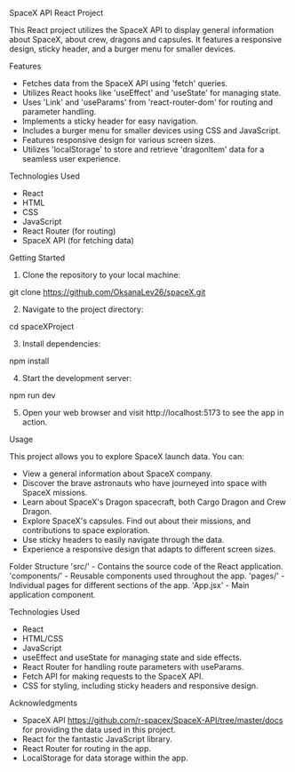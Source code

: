 SpaceX API React Project

This React project utilizes the SpaceX API to display general information about SpaceX, about crew, dragons and capsules. It features a responsive design, sticky header, and a burger menu for smaller devices. 

Features

- Fetches data from the SpaceX API using 'fetch' queries.
- Utilizes React hooks like 'useEffect' and 'useState' for managing state.
- Uses 'Link' and 'useParams' from 'react-router-dom' for routing and parameter handling.
- Implements a sticky header for easy navigation.
- Includes a burger menu for smaller devices using CSS and JavaScript.
- Features responsive design for various screen sizes.
- Utilizes 'localStorage' to store and retrieve 'dragonItem' data for a seamless user experience.

Technologies Used

- React
- HTML
- CSS
- JavaScript
- React Router (for routing)
- SpaceX API (for fetching data)

Getting Started

1. Clone the repository to your local machine:

git clone https://github.com/OksanaLev26/spaceX.git

2. Navigate to the project directory:

cd spaceXProject

3. Install dependencies:

npm install

4. Start the development server:

npm run dev

5. Open your web browser and visit http://localhost:5173 to see the app in action.

Usage

This project allows you to explore SpaceX launch data. You can:

- View a general information about SpaceX company.
- Discover the brave astronauts who have journeyed into space with SpaceX missions.
- Learn about SpaceX's Dragon spacecraft, both Cargo Dragon and Crew Dragon.
- Explore SpaceX's capsules. Find out about their missions, and contributions to space exploration.
- Use sticky headers to easily navigate through the data.
- Experience a responsive design that adapts to different screen sizes.

Folder Structure
'src/' - Contains the source code of the React application.
'components/' - Reusable components used throughout the app.
'pages/' - Individual pages for different sections of the app.
'App.jsx' - Main application component.

Technologies Used

- React
- HTML/CSS
- JavaScript
- useEffect and useState for managing state and side effects.
- React Router for handling route parameters with useParams.
- Fetch API for making requests to the SpaceX API.
- CSS for styling, including sticky headers and responsive design.

Acknowledgments

- SpaceX API https://github.com/r-spacex/SpaceX-API/tree/master/docs for providing the data used in this project.
- React for the fantastic JavaScript library.
- React Router for routing in the app.
- LocalStorage for data storage within the app.

